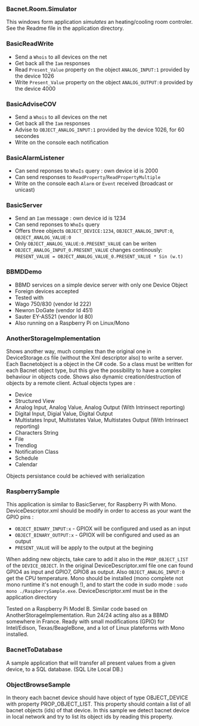 ### Bacnet.Room.Simulator

This windows form application *simulates* an heating/cooling room controler. See the Readme file in the application directory.

### BasicReadWrite

* Send a `Whois` to all devices on the net
* Get back all the `Iam` responses
* Read `Present_Value` property on the object `ANALOG_INPUT:1` provided by the device 1026
* Write `Present_Value` property on the object `ANALOG_OUTPUT:0` provided by the device 4000

### BasicAdviseCOV

* Send a `Whois` to all devices on the net
* Get back all the `Iam` responses
* Advise to `OBJECT_ANALOG_INPUT:1` provided by the device 1026, for 60 secondes
* Write on the console each notification

### BasicAlarmListener

* Can send reponses to `WhoIs` query : own device id is 2000
* Can send responses to `ReadProperty`/`ReadPropertyMultiple`
* Write on the console each `Alarm` or `Event` received (broadcast or unicast)

### BasicServer

* Send an `Iam` message : own device id is 1234
* Can send reponses to `WhoIs` query
* Offers three objects `OBJECT_DEVICE:1234`, `OBJECT_ANALOG_INPUT:0`, `OBJECT_ANALOG_VALUE:0`
* Only `OBJECT_ANALOG_VALUE:0.PRESENT_VALUE` can be writen
* `OBJECT_ANALOG_INPUT_0.PRESENT_VALUE` changes continously: `PRESENT_VALUE = OBJECT_ANALOG_VALUE_0.PRESENT_VALUE * Sin (w.t)`

### BBMDDemo

* BBMD services on a simple device server with only one Device Object
* Foreign devices accepted
* Tested with
 * Wago 750/830 (vendor Id 222)
 * Newron DoGate (vendor Id 451)
 * Sauter EY-AS521 (vendor Id 80)
* Also running on a Raspberry Pi on Linux/Mono

### AnotherStorageImplementation

Shows another way, much complex than the original one in DeviceStorage.cs file (without the Xml descriptor also) to write a server. Each Bacnetobject is a object in the C# code. So a class must be written for each Bacnet object type, but this give the possibility to have a complex behaviour in objects code. Shows also dynamic creation/destruction of objects by a remote client. Actual objects types are :

* Device
* Structured View
* Analog Input, Analog Value, Analog Output (With Intrinsect reporting)
* Digital Input, Digial Value, Digital Output
* Multistates Input, Multistates Value, Multistates Output (With Intrinsect reporting)
* Characters String
* File
* Trendlog
* Notification Class
* Schedule
* Calendar


Objects persistance could be achieved with serialization

### RaspberrySample

This application is similar to BasicServer, for Raspberry Pi with Mono. DeviceDescriptor.xml should be modify in order to access as your want the GPIO pins :

* `OBJECT_BINARY_INPUT:x` - GPIOX will be configured and used as an input
* `OBJECT_BINARY_OUTPUT:x` - GPIOX will be configured and used as an output
* `PRESENT_VALUE` will be apply to the output at the begining

When adding new objects, take care to add it also in the `PROP_OBJECT_LIST` of the `DEVICE_OBJECT`. In the original DeviceDescriptor.xml file one can found GPIO4 as input and GPIO7, GPIO8 as output. Also `OBJECT_ANALOG_INPUT:0` get the CPU temperature. Mono should be installed (mono complete not mono runtime it's not enough !), and to start the code in sudo mode : `sudo mono ./RaspberrySample.exe`. DeviceDescriptor.xml must be in the application directory

Tested on a Raspberry Pi Model B. Similar code based on AnotherStorageImplementation. Run 24/24 acting also as a BBMD somewhere in France. Ready with small modifications (GPIO) for Intel/Edison, Texas/BeagleBone, and a  lot of Linux plateforms with Mono installed.

### BacnetToDatabase

A sample application that will transfer all present values from a given device, to a SQL database. (SQL Lite Local DB.)

### ObjectBrowseSample

In theory each bacnet device should have object of type OBJECT_DEVICE with property PROP_OBJECT_LIST. This property should contain a list of all bacnet objects (ids) of that device. In this sample we detect bacnet device in local network and try to list its object ids by reading this property. 
